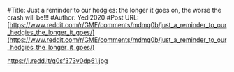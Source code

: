 #Title: Just a reminder to our hedgies: the longer it goes on, the worse the crash will be!!!
#Author: Yedi2020
#Post URL: [https://www.reddit.com/r/GME/comments/mdmq0b/just_a_reminder_to_our_hedgies_the_longer_it_goes/](https://www.reddit.com/r/GME/comments/mdmq0b/just_a_reminder_to_our_hedgies_the_longer_it_goes/)


https://i.redd.it/q0sf373v0dp61.jpg